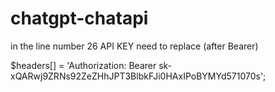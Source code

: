 # chatgpt-chatapi

in the line number 26 API KEY need to replace (after Bearer)

$headers[] = 'Authorization: Bearer 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';
